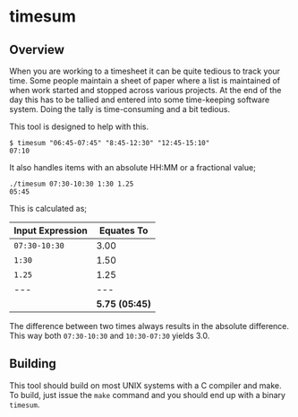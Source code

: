 # timesum

## Overview

When you are working to a timesheet it can be quite tedious to track your time.  Some people maintain a sheet of paper where a list is maintained of when work started and stopped across various projects.  At the end of the day this has to be tallied and entered into some time-keeping software system.  Doing the tally is time-consuming and a bit tedious.

This tool is designed to help with this.

```
$ timesum "06:45-07:45" "8:45-12:30" "12:45-15:10"
07:10
```

It also handles items with an absolute HH:MM or a fractional value;

```
./timesum 07:30-10:30 1:30 1.25
05:45
```

This is calculated as;

|Input Expression|Equates To|
|---|---|
|`07:30-10:30`|3.00|
|`1:30`|1.50|
|`1.25`|1.25|
|---|---|
| |**5.75 (05:45)** |

The difference between two times always results in the absolute difference.  This way both `07:30-10:30` and `10:30-07:30` yields 3.0.

## Building

This tool should build on most UNIX systems with a C compiler and make.  To build, just issue the `make` command and you should end up with a binary `timesum`.
